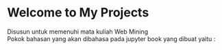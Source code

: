 # Welcome to My Projects

Disusun untuk memenuhi mata kuliah Web Mining
<br>Pokok bahasan yang akan dibahasa pada jupyter book yang dibuat yaitu :

```{tableofcontents}
```
